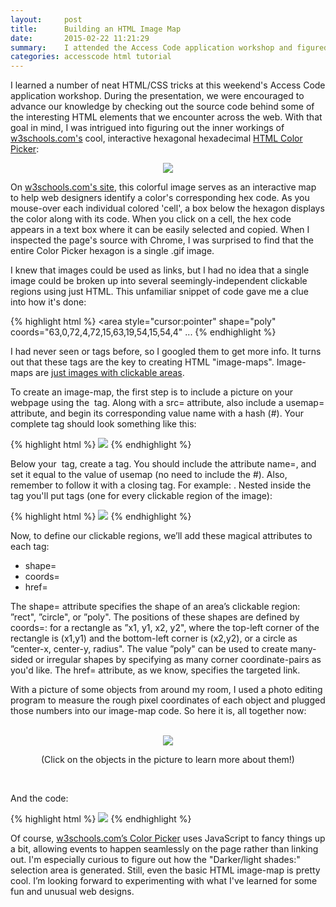 ```yaml
---
layout:     post
title:      Building an HTML Image Map
date:       2015-02-22 11:21:29
summary:    I attended the Access Code application workshop and figured out how to divide a single image into many clickable regions using an image map.
categories: accesscode html tutorial
---
```

<p>I learned a number of neat HTML/CSS tricks at this weekend's Access Code application workshop. During the presentation, we were encouraged to advance our knowledge by checking out the source code behind some of the interesting HTML elements that we encounter across the web. With that goal in mind, I was intrigued into figuring out the inner workings of <a href="http://www.w3schools.com/">w3schools.com's</a> cool, interactive hexagonal hexadecimal <a href="http://www.w3schools.com/tags/ref_colorpicker.asp">HTML Color Picker</a>:
   </p>


   <center>
     <a href="http://www.w3schools.com/tags/ref_colorpicker.asp"><img id="colormap" src="http://www.w3schools.com/tags/colormap.gif"></a>
   </center>

   <p>On <a href="http://www.w3schools.com/tags/ref_colorpicker.asp">w3schools.com's site</a>, this colorful image serves as an interactive map to help web designers identify a color's corresponding hex code. As you mouse-over each individual colored 'cell', a box below the hexagon displays the color along with its code. When you click on a cell, the hex code appears in a text box where it can be easily selected and copied. When I inspected the page's source with Chrome, I was surprised to find that the entire Color Picker hexagon is a single <span>.gif</span> image.
   </p>

   <p>I knew that images could be used as links, but I had no idea that a single image could be broken up into several seemingly-independent clickable regions using just HTML. This unfamiliar snippet of code gave me a clue into how it's done:
   </p>

   {% highlight html %}
     <map id="colormap" name="colormap" onmouseout="mouseOutMap()">
         <area style="cursor:pointer" shape="poly" coords="63,0,72,4,72,15,63,19,54,15,54,4"  ...
   {% endhighlight %}

   <p>I had never seen <span><map></span> or <span><area></span> tags before, so I googled them to get more info. It turns out that these tags are the key to creating HTML "image-maps". Image-maps are <a href="http://www.w3schools.com/tags/tag_map.asp">just images with clickable areas</a>.
   </p>

   <p>To create an image-map, the first step is to include a picture on your webpage using the <span><img></span> tag. Along with a <span>src=</span> attribute, also include a <span>usemap=</span> attribute, and begin its corresponding value name with a hash (<span>#</span>). Your complete tag should look something like this:
   </p>

   {% highlight html %}
     <img src="image.jpg" usemap="#mapofthings">
   {% endhighlight %}

   <p>Below your <span><img></span> tag, create a <span><map></span> tag. You should include the attribute <span>name=</span>, and set it equal to the value of <span>usemap</span> (no need to include the <span>#</span>). Also, remember to follow it with a closing tag. For example: <span><map name="mapofthings"></map></span>. Nested inside the <span><map></span> tag you'll put <span><area></span> tags (one for every clickable region of the image):
   </p>

   {% highlight html %}
       <img src="image.jpg" usemap="#mapofthings">
       <map name="mapofthings">
         <area>
         <area>
         <area>
       </map>
       {% endhighlight %}

   <p>Now, to define our clickable regions, we’ll add these magical attributes to each <span><area&gt</span> tag:
   </p>
     <ul>
       <li><span>shape=</span>
       <li><span>coords=</span>
       <li><span>href=</span>
     </ul>

   <p>The <span>shape=</span> attribute specifies the shape of an <span>area</span>’s clickable region: <span>”rect"</span>, <span>”circle"</span>, or <span>”poly"</span>. The positions of these shapes are defined by <span>coords=</span>: for a rectangle as <span>”x1, y1, x2, y2"</span>, where the top-left corner of the rectangle is <span>(x1,y1)</span> and the bottom-left corner is <span>(x2,y2)</span>, or a circle as <span>”center-x, center-y, radius"</span>. The value <span>”poly"</span> can be used to create many-sided or irregular shapes by specifying as many corner coordinate-pairs as you'd like. The <span>href=</span> attribute, as we know, specifies the targeted link.
   </p>

   <p>With a picture of some objects from around my room, I used a photo editing program to measure the rough pixel coordinates of each object and plugged those numbers into our image-map code. So here it is, all together now:
   </p><br>

   <center>
      <img src="http://i62.tinypic.com/10p7n2x.jpg" usemap="#roomthings" id="roomthings" style="outline:none" hidefocus="true">
   </center>

 <map name="roomthings">
   <area shape="rect" coords="0,0,300,150" href="http://jsbin.com/dufogo/">
   <area shape="rect" coords="0,150,300,448" href="http://jsbin.com/locuwu/">
   <area shape="rect" coords="300,250,600,448" href="http://jsbin.com/letuyu/">
   <area shape="rect" coords="300,0,450,125" href="http://jsbin.com/yajovo/">
   <area shape="rect" coords="450,0,600,125" href="http://jsbin.com/kedoxa/">
   <area shape="rect" coords="300,125,450,250" href="http://jsbin.com/fepero/">
   <area shape="rect" coords="450,125,600,250" href="http://jsbin.com/lekoja/">
 </map>

 <center>
 <p id="italic">(Click on the objects in the picture to learn more about them!)
 </p>
 </center><br>

 <p>And the code:
 </p>

 {% highlight html %}
  <img src="http://i59.tinypic.com/1zgvr5h.jpg" usemap="#roomthings">
 <map name="roomthings">
    <area shape="rect" coords="0,0,300,150" href="motorcycle.html">
    <area shape="rect" coords="0,150,300,448" href="pineapple.html">
    <area shape="rect" coords="300,250,600,448" href="spoon.html">
    <area shape="rect" coords="300,0,450,125" href="samsung.html">
    <area shape="rect" coords="450,0,600,125" href="token.html">
    <area shape="rect" coords="300,125,450,250" href="key.html">
    <area shape="rect" coords="450,125,600,250" href="balm.html">
  </map>
   {% endhighlight %}
   <br>

   <p>Of course, <a href="http://www.w3schools.com/tags/ref_colorpicker.asp">w3schools.com’s Color Picker</a> uses JavaScript to fancy things up a bit, allowing events to happen seamlessly on the page rather than linking out. I'm especially curious to figure out how the "Darker/light shades:" selection area is generated. Still, even the basic HTML image-map is pretty cool. I’m looking forward to experimenting with what I've learned for some fun and unusual web designs.
   </p>
